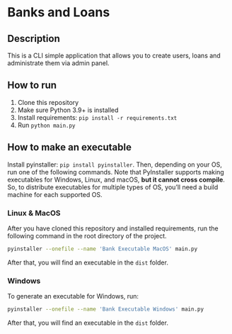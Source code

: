 # Banks and Loans

## Description

This is a CLI simple application that allows you to create users, loans and administrate them via admin panel.

## How to run

1. Clone this repository
2. Make sure Python 3.9+ is installed
3. Install requirements: `pip install -r requirements.txt`
4. Run `python main.py`

## How to make an executable

Install pyinstaller: `pip install pyinstaller`. Then, depending on your OS, run one of the following commands.
Note that PyInstaller supports making executables for Windows, Linux, and macOS, **but it cannot cross compile**. So, to
distribute executables for multiple types of OS, you’ll need a build machine for each supported OS.

### Linux & MacOS

After you have cloned this repository and installed requirements, run the following command in the root
directory of the project.

```bash
pyinstaller --onefile --name 'Bank Executable MacOS' main.py
```

After that, you will find an executable in the `dist` folder.

### Windows

To generate an executable for Windows, run:

```bash
pyinstaller --onefile --name 'Bank Executable Windows' main.py
```

After that, you will find an executable in the `dist` folder.